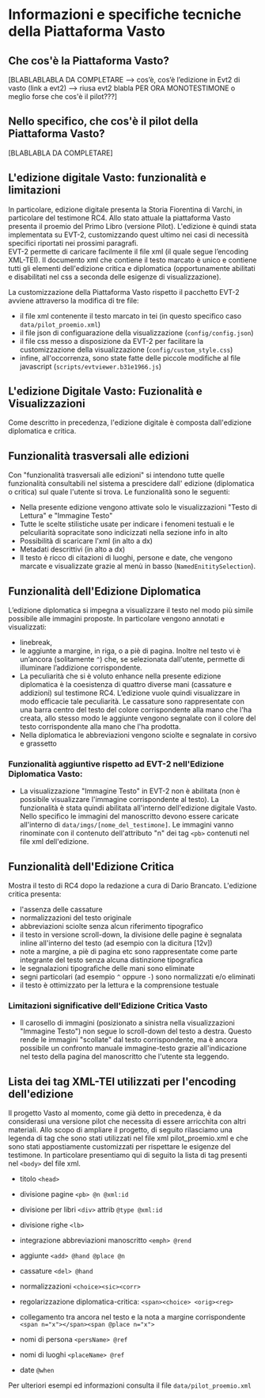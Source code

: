 # Informazioni e specifiche tecniche della Piattaforma Vasto

## Che cos'è la Piattaforma Vasto?

[BLABLABLABLA DA COMPLETARE --> cos’è, cos’è l’edizione in Evt2 di vasto (link a evt2) --> riusa evt2 blabla PER ORA MONOTESTIMONE
o meglio forse che cos'è il pilot???]

## Nello specifico, che cos'è il pilot della Piattaforma Vasto?

[BLABLABLA DA COMPLETARE]

## L'edizione digitale Vasto: funzionalità e limitazioni 

In particolare, edizione digitale presenta la Storia Fiorentina di Varchi, in particolare del testimone RC4. Allo stato attuale la piattaforma Vasto presenta il proemio del Primo Libro (versione Pilot).
L'edizione è quindi stata implementata su EVT-2, customizzando quest ultimo nei casi di necessità specifici riportati nei prossimi paragrafi.   
EVT-2 permette di caricare facilmente il file xml (il quale segue l’encoding XML-TEI). Il documento xml che contiene il testo marcato è unico e contiene tutti gli elementi dell'edizione critica e diplomatica (opportunamente abilitati e disabilitati nel css a seconda delle esigenze di visualizzazione).

La customizzazione della Piattaforma Vasto rispetto il pacchetto EVT-2 avviene attraverso la modifica di tre file: 
- il file xml contenente il testo marcato in tei (in questo specifico caso ```data/pilot_proemio.xml```)
- il file json di configuarazione della visualizzazione (```config/config.json```)
- il file css messo a disposizione da EVT-2 per facilitare la customizzazione della visualizzazione (```config/custom_style.css```)
- infine, all'occorrenza, sono state fatte delle piccole modifiche al file javascript (```scripts/evtviewer.b31e1966.js```)

## L'edizione Digitale Vasto: Fuzionalità e Visualizzazioni

Come descritto in precedenza, l'edizione digitale è composta dall'edizione diplomatica e critica. 


## Funzionalità trasversali alle edizioni
Con "funzionalità trasversali alle edizioni" si intendono tutte quelle funzionalità consultabili nel sistema a prescidere dall' edizione (diplomatica o critica) sul quale l'utente si trova. Le funzionalità sono le seguenti:

* Nella presente edizione vengono attivate solo le visualizzazioni "Testo di Lettura" e "Immagine Testo"
*	Tutte le scelte stilistiche usate per indicare i fenomeni testuali e le pelculiarità sopracitate sono indicizzati nella sezione info in alto
* Possibilità di scaricare l’xml (in alto a dx)
*	Metadati descrittivi (in alto a dx)
* Il testo è ricco di citazioni di luoghi, persone e date, che vengono marcate e visualizzate grazie al menù in basso (```NamedEnititySelection```).

## Funzionalità dell'Edizione Diplomatica

L’edizione diplomatica si impegna a visualizzare il testo nel modo più simile possibile alle immagini proposte.
In particolare vengono annotati e visualizzati: 
* linebreak, 
* le aggiunte a margine, in riga, o a piè di pagina. Inoltre nel testo vi è un’ancora (solitamente ```^```) che, se selezionata dall'utente, permette di illuminare l’addizione corrispondente. 
* La peculiarità che si è voluto enhance nella presente edizione diplomatica è la coesistenza di quattro diverse mani (cassature e addizioni) sul testimone RC4. L’edizione vuole quindi visualizzare in modo efficacie tale peculiarità. Le cassature sono rappresentate con una barra centro del testo del colore corrispondente alla mano che l'ha creata, allo stesso modo le aggiunte vengono segnalate con il colore del testo corrispondente alla mano che l'ha prodotta.
* Nella diplomatica le abbreviazioni vengono sciolte e segnalate in corsivo e grassetto

### Funzionalità aggiuntive rispetto ad EVT-2 nell'Edizione Diplomatica Vasto: 
* La visualizzazione "Immagine Testo" in EVT-2 non è abilitata (non è possibile visualizzare l'immagine corrispondente al testo). La funzionalità è stata quindi abilitata all'interno dell'edizione digitale Vasto. 
Nello specifico le immagini del manoscritto devono essere caricate all'interno di ```data/imgs/[nome_del_testimone]```. Le immagini vanno rinominate con il contenuto dell'attributo "n" dei tag ```<pb>``` contenuti nel file xml dell'edizione.  

## Funzionalità dell'Edizione Critica

Mostra il testo di RC4 dopo la redazione a cura di Dario Brancato. L'edizione critica presenta: 
* l'assenza delle cassature 
* normalizzazioni del testo originale
* abbreviazioni sciolte senza alcun riferimento tipografico
* il testo in versione scroll-down, la divisione delle pagine è segnalata inline all'interno del testo (ad esempio con la dicitura [12v]) 
* note a margine, a piè di pagina etc sono rappresentate come parte integrante del testo senza alcuna distinzione tipografica
* le segnalazioni tipografiche delle mani sono eliminate 
* segni particolari (ad esempio ```^``` oppure ```-```) sono normalizzati e/o eliminati
* il testo è ottimizzato per la lettura e la comprensione testuale

### Limitazioni significative dell'Edizione Critica Vasto
* Il carosello di immagini (posizionato a sinistra nella visualizzazioni "Immagine Testo") non segue lo scroll-down del testo a destra. Questo rende le immagini "scollate" dal testo corrispondente, ma è ancora possibile un confronto manuale immagine-testo grazie all'indicazione nel testo della pagina del manoscritto che l'utente sta leggendo. 

## Lista dei tag XML-TEI utilizzati per l'encoding dell'edizione
Il progetto Vasto al momento, come già detto in precedenza, è da considerasi una versione pilot che necessita di essere arricchita con altri materiali. Allo scopo di ampliare il progetto, di seguito rilasciamo una legenda di tag che sono stati utilizzati nel file xml pilot_proemio.xml e che sono stati appostiamente customizzati per rispettare le esigenze del testimone. In particolare presentiamo qui di seguito la lista di tag presenti nel ```<body>``` del file xml. 

* titolo ```<head>```
* divisione pagine ```<pb> @n @xml:id```
* divisione per libri ```<div>``` attrib ```@type @xml:id```
* divisione righe ```<lb>```
* integrazione abbreviazioni manoscritto ```<emph> @rend```
* aggiunte ```<add> @hand @place @n```
* cassature ```<del> @hand``` 
* normalizzazioni ```<choice><sic><corr>```
* regolarizzazione diplomatica-critica: ```<span><choice> <orig><reg>```
* collegamento tra ancora nel testo e la nota a margine corrispondente ```<span n="x"></span><span @place n="x">```

* nomi di persona ```<persName> @ref```
* nomi di luoghi ```<placeName> @ref```
* date <date> ```@when```

Per ulteriori esempi ed informazioni consulta il file ```data/pilot_proemio.xml```

